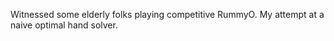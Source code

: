 Witnessed some elderly folks playing competitive RummyO. My attempt at a naive
optimal hand solver.
